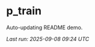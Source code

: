# p_train

Auto-updating README demo.

<!--START_SECTION:status-->
_Last run: 2025-09-08 09:24 UTC_
<!--END_SECTION:status-->






















































































































































































































































































































































































































































